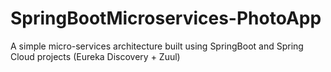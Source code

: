 # SpringBootMicroservices-PhotoApp
A simple micro-services architecture built using SpringBoot and Spring Cloud projects (Eureka Discovery + Zuul) 
